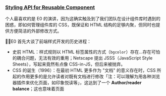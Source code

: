 
### [Styling API for Reusable Component](https://img.w3ctech.com/Styling-API-for-Reusable-Components.pdf)

个人最喜欢的是 E0 的演讲，因为这确实触及到了我们团队在设计组件库时遇到的困惑，即如何管理组件库的 CSS，既保证和 HTML 结构的足够内聚，但同时也提供方便简洁的外部修改方式。

E0 首先大谈了前端样式开发的历史进程：

* 史前 HTML：样式规则以 HTML 标签属性的方式（`bgcolor`）存在...存在可怕的耦合问题，无法有效的重用；Netscape 提出 JSSS（JavaScript Style Sheets），写起来竟然有点像 CSS-in-JS，但后来被抛弃。
* CSS 的诞生（1996）：在最初 HTML 更多作为 "文档" 的意义存在时，CSS 所起的作用更多的是允许读者对既有文档进行修改「注：可以理解为用各种浏览器插件来优化页面，如印象悦读等」，这达到了一个 **Author/reader balance**；这也意味着页面